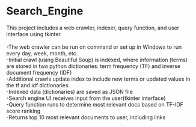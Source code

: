 # Search_Engine
This project includes a web crawler, indexer, query function, and user interface using tkinter. 
<br />
<br /> -The web crawler can be run on command or set up in Windows to run every day, week, month, etc.
<br /> -Initial crawl (using Beautiful Soup) is indexed, where information (terms) are stored in two python dictionaries: term frequency (TF) and inverse document frequency (IDF)
<br /> -Additional crawls update index to include new terms or updated values in the tf and idf dictionaries
<br /> -Indexed data (dictionaries) are saved as JSON file
<br /> -Search engine UI receives input from the user(tkinter interface)
<br /> -Query function runs to determine most relevant docs based on TF-IDF score ranking
<br /> -Returns top 10 most relevant documents to user, including links

